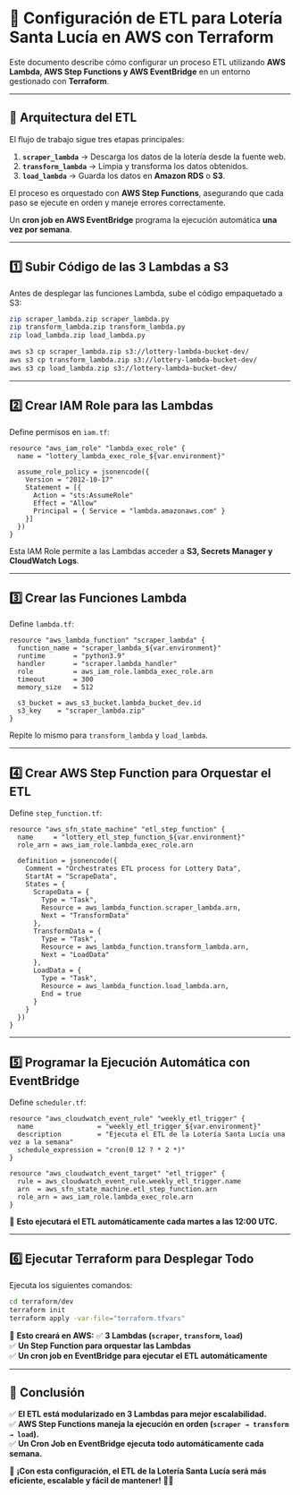 # 🚀 Configuración de ETL para Lotería Santa Lucía en AWS con Terraform

Este documento describe cómo configurar un proceso ETL utilizando **AWS Lambda, AWS Step Functions y AWS EventBridge** en un entorno gestionado con **Terraform**.

---

## **📌 Arquitectura del ETL**

El flujo de trabajo sigue tres etapas principales:

1. **`scraper_lambda`** → Descarga los datos de la lotería desde la fuente web.
2. **`transform_lambda`** → Limpia y transforma los datos obtenidos.
3. **`load_lambda`** → Guarda los datos en **Amazon RDS** o **S3**.

El proceso es orquestado con **AWS Step Functions**, asegurando que cada paso se ejecute en orden y maneje errores correctamente.

Un **cron job en AWS EventBridge** programa la ejecución automática **una vez por semana**.

---

## **1️⃣ Subir Código de las 3 Lambdas a S3**
Antes de desplegar las funciones Lambda, sube el código empaquetado a S3:

```sh
zip scraper_lambda.zip scraper_lambda.py
zip transform_lambda.zip transform_lambda.py
zip load_lambda.zip load_lambda.py

aws s3 cp scraper_lambda.zip s3://lottery-lambda-bucket-dev/
aws s3 cp transform_lambda.zip s3://lottery-lambda-bucket-dev/
aws s3 cp load_lambda.zip s3://lottery-lambda-bucket-dev/
```

---

## **2️⃣ Crear IAM Role para las Lambdas**
Define permisos en `iam.tf`:

```hcl
resource "aws_iam_role" "lambda_exec_role" {
  name = "lottery_lambda_exec_role_${var.environment}"

  assume_role_policy = jsonencode({
    Version = "2012-10-17"
    Statement = [{
      Action = "sts:AssumeRole"
      Effect = "Allow"
      Principal = { Service = "lambda.amazonaws.com" }
    }]
  })
}
```

Esta IAM Role permite a las Lambdas acceder a **S3, Secrets Manager y CloudWatch Logs**.

---

## **3️⃣ Crear las Funciones Lambda**
Define `lambda.tf`:

```hcl
resource "aws_lambda_function" "scraper_lambda" {
  function_name = "scraper_lambda_${var.environment}"
  runtime       = "python3.9"
  handler       = "scraper.lambda_handler"
  role          = aws_iam_role.lambda_exec_role.arn
  timeout       = 300
  memory_size   = 512

  s3_bucket = aws_s3_bucket.lambda_bucket_dev.id
  s3_key    = "scraper_lambda.zip"
}
```

Repite lo mismo para `transform_lambda` y `load_lambda`.

---

## **4️⃣ Crear AWS Step Function para Orquestar el ETL**

Define `step_function.tf`:

```hcl
resource "aws_sfn_state_machine" "etl_step_function" {
  name     = "lottery_etl_step_function_${var.environment}"
  role_arn = aws_iam_role.lambda_exec_role.arn

  definition = jsonencode({
    Comment = "Orchestrates ETL process for Lottery Data",
    StartAt = "ScrapeData",
    States = {
      ScrapeData = {
        Type = "Task",
        Resource = aws_lambda_function.scraper_lambda.arn,
        Next = "TransformData"
      },
      TransformData = {
        Type = "Task",
        Resource = aws_lambda_function.transform_lambda.arn,
        Next = "LoadData"
      },
      LoadData = {
        Type = "Task",
        Resource = aws_lambda_function.load_lambda.arn,
        End = true
      }
    }
  })
}
```

---

## **5️⃣ Programar la Ejecución Automática con EventBridge**

Define `scheduler.tf`:

```hcl
resource "aws_cloudwatch_event_rule" "weekly_etl_trigger" {
  name                = "weekly_etl_trigger_${var.environment}"
  description         = "Ejecuta el ETL de la Lotería Santa Lucía una vez a la semana"
  schedule_expression = "cron(0 12 ? * 2 *)"
}

resource "aws_cloudwatch_event_target" "etl_trigger" {
  rule = aws_cloudwatch_event_rule.weekly_etl_trigger.name
  arn  = aws_sfn_state_machine.etl_step_function.arn
  role_arn = aws_iam_role.lambda_exec_role.arn
}
```

🔹 **Esto ejecutará el ETL automáticamente cada martes a las 12:00 UTC.**

---

## **6️⃣ Ejecutar Terraform para Desplegar Todo**

Ejecuta los siguientes comandos:

```sh
cd terraform/dev
terraform init
terraform apply -var-file="terraform.tfvars"
```

🔹 **Esto creará en AWS:**
✅ **3 Lambdas (`scraper`, `transform`, `load`)**  
✅ **Un Step Function para orquestar las Lambdas**  
✅ **Un cron job en EventBridge para ejecutar el ETL automáticamente**  

---

## **🚀 Conclusión**
✅ **El ETL está modularizado en 3 Lambdas para mejor escalabilidad.**  
✅ **AWS Step Functions maneja la ejecución en orden (`scraper → transform → load`).**  
✅ **Un Cron Job en EventBridge ejecuta todo automáticamente cada semana.**  

🎯 **¡Con esta configuración, el ETL de la Lotería Santa Lucía será más eficiente, escalable y fácil de mantener!** 🚀🔥
